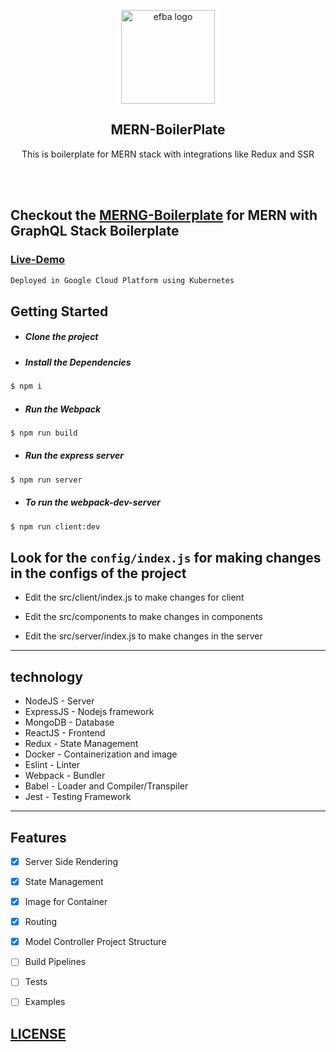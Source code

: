 <p align="center">
  
  <img alt="efba logo" src="https://i.ibb.co/T42LYgn/MERNG-1.png" width="150px" />
</p>

<h2 align="center">MERN-BoilerPlate</h2>
<p align="center">
  This is boilerplate for MERN stack with integrations like Redux and SSR 
</p>
<br><br>



 ## Checkout the  [MERNG-Boilerplate](https://github.com/anikethsaha/MERNG-BoilerPlate) for MERN with GraphQL Stack Boilerplate

### [Live-Demo](http://35.200.248.52:5000/#/)
```bash
Deployed in Google Cloud Platform using Kubernetes 
```
## Getting Started
- ##### Clone the project
- ##### Install the Dependencies
```bash
$ npm i
```
- ##### Run the Webpack
```bash
$ npm run build
```
- ##### Run the express server
```bash
$ npm run server
```
- ##### To run the webpack-dev-server 
```bash
$ npm run client:dev
```



## Look for the `config/index.js` for making changes in the configs of the project
- Edit the src/client/index.js to make changes for client

- Edit the src/components to make changes in components

- Edit the src/server/index.js to make changes in the server


---
## technology
- NodeJS - Server
- ExpressJS - Nodejs framework
- MongoDB - Database
- ReactJS - Frontend
- Redux - State Management
- Docker - Containerization and image 
- Eslint - Linter
- Webpack - Bundler
- Babel - Loader and Compiler/Transpiler
- Jest - Testing Framework

---
## Features
- [x] Server Side Rendering
- [x] State Management
- [x] Image for Container
- [x] Routing
- [x] Model Controller Project Structure
- [ ] Build Pipelines
- [ ] Tests
- [ ] Examples


## [LICENSE](https://github.com/anikethsaha/MERNG-BoilerPlate/blob/master/LICENSE)

